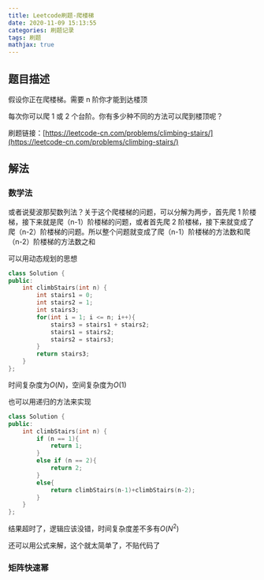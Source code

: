 ```yaml
---
title: Leetcode刷题-爬楼梯
date: 2020-11-09 15:13:55
categories: 刷题记录
tags: 刷题
mathjax: true
---
```


## 题目描述

假设你正在爬楼梯。需要 n 阶你才能到达楼顶

每次你可以爬 1 或 2 个台阶。你有多少种不同的方法可以爬到楼顶呢？

刷题链接：[https://leetcode-cn.com/problems/climbing-stairs/](https://leetcode-cn.com/problems/climbing-stairs/)

<!--more-->

## 解法

### 数学法

或者说斐波那契数列法？关于这个爬楼梯的问题，可以分解为两步，首先爬 1 阶楼梯，接下来就是爬（n-1）阶楼梯的问题，或者首先爬 2 阶楼梯，接下来就变成了爬（n-2）阶楼梯的问题。所以整个问题就变成了爬（n-1）阶楼梯的方法数和爬（n-2）阶楼梯的方法数之和

可以用动态规划的思想

```C++
class Solution {
public:
    int climbStairs(int n) {
        int stairs1 = 0;
        int stairs2 = 1;
        int stairs3;
        for(int i = 1; i <= n; i++){
            stairs3 = stairs1 + stairs2;
            stairs1 = stairs2;
            stairs2 = stairs3;
        }
        return stairs3;
    }
};
```

时间复杂度为$O(N)$，空间复杂度为$O(1)$

也可以用递归的方法来实现

```C++
class Solution {
public:
    int climbStairs(int n) {
        if (n == 1){
            return 1;
        }
        else if (n == 2){
            return 2;
        }
        else{
            return climbStairs(n-1)+climbStairs(n-2);
        }
    }
};
```

结果超时了，逻辑应该没错，时间复杂度差不多有$O(N^2)$

还可以用公式来解，这个就太简单了，不贴代码了

### 矩阵快速幂
